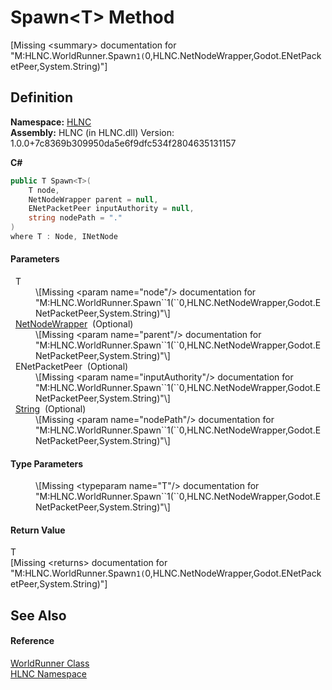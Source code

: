 # Spawn&lt;T&gt; Method


\[Missing &lt;summary&gt; documentation for "M:HLNC.WorldRunner.Spawn``1(``0,HLNC.NetNodeWrapper,Godot.ENetPacketPeer,System.String)"\]



## Definition
**Namespace:** <a href="N_HLNC">HLNC</a>  
**Assembly:** HLNC (in HLNC.dll) Version: 1.0.0+7c8369b309950da5e6f9dfc534f2804635131157

**C#**
``` C#
public T Spawn<T>(
	T node,
	NetNodeWrapper parent = null,
	ENetPacketPeer inputAuthority = null,
	string nodePath = "."
)
where T : Node, INetNode

```



#### Parameters
<dl><dt>  T</dt><dd>\[Missing &lt;param name="node"/&gt; documentation for "M:HLNC.WorldRunner.Spawn``1(``0,HLNC.NetNodeWrapper,Godot.ENetPacketPeer,System.String)"\]</dd><dt>  <a href="T_HLNC_NetNodeWrapper">NetNodeWrapper</a>  (Optional)</dt><dd>\[Missing &lt;param name="parent"/&gt; documentation for "M:HLNC.WorldRunner.Spawn``1(``0,HLNC.NetNodeWrapper,Godot.ENetPacketPeer,System.String)"\]</dd><dt>  ENetPacketPeer  (Optional)</dt><dd>\[Missing &lt;param name="inputAuthority"/&gt; documentation for "M:HLNC.WorldRunner.Spawn``1(``0,HLNC.NetNodeWrapper,Godot.ENetPacketPeer,System.String)"\]</dd><dt>  <a href="https://learn.microsoft.com/dotnet/api/system.string" target="_blank" rel="noopener noreferrer">String</a>  (Optional)</dt><dd>\[Missing &lt;param name="nodePath"/&gt; documentation for "M:HLNC.WorldRunner.Spawn``1(``0,HLNC.NetNodeWrapper,Godot.ENetPacketPeer,System.String)"\]</dd></dl>

#### Type Parameters
<dl><dt /><dd>\[Missing &lt;typeparam name="T"/&gt; documentation for "M:HLNC.WorldRunner.Spawn``1(``0,HLNC.NetNodeWrapper,Godot.ENetPacketPeer,System.String)"\]</dd></dl>

#### Return Value
T  
\[Missing &lt;returns&gt; documentation for "M:HLNC.WorldRunner.Spawn``1(``0,HLNC.NetNodeWrapper,Godot.ENetPacketPeer,System.String)"\]

## See Also


#### Reference
<a href="T_HLNC_WorldRunner">WorldRunner Class</a>  
<a href="N_HLNC">HLNC Namespace</a>  
